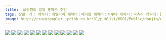 ```yaml
---
title:  플랑쨩의 일일 홍마관 주인
tags: 장르：개그 캐릭터：레밀리아 캐릭터：메이링 캐릭터：사쿠야 캐릭터：파츄리 캐릭터：플랑 水あさと 동방_동인지
image: http://crazytempler.ipdisk.co.kr:81/publist/HDD1/Public/doujin/ghap/5524/001.jpg
---
```

<img src="http://crazytempler.ipdisk.co.kr:81/publist/HDD1/Public/doujin/ghap/5524/001.jpg">
<img src="http://crazytempler.ipdisk.co.kr:81/publist/HDD1/Public/doujin/ghap/5524/002.jpg">
<img src="http://crazytempler.ipdisk.co.kr:81/publist/HDD1/Public/doujin/ghap/5524/003.jpg">
<img src="http://crazytempler.ipdisk.co.kr:81/publist/HDD1/Public/doujin/ghap/5524/004.jpg">
<img src="http://crazytempler.ipdisk.co.kr:81/publist/HDD1/Public/doujin/ghap/5524/005.jpg">
<img src="http://crazytempler.ipdisk.co.kr:81/publist/HDD1/Public/doujin/ghap/5524/006.jpg">
<img src="http://crazytempler.ipdisk.co.kr:81/publist/HDD1/Public/doujin/ghap/5524/007.jpg">
<img src="http://crazytempler.ipdisk.co.kr:81/publist/HDD1/Public/doujin/ghap/5524/008.jpg">
<img src="http://crazytempler.ipdisk.co.kr:81/publist/HDD1/Public/doujin/ghap/5524/009.jpg">
<img src="http://crazytempler.ipdisk.co.kr:81/publist/HDD1/Public/doujin/ghap/5524/010.jpg">
<img src="http://crazytempler.ipdisk.co.kr:81/publist/HDD1/Public/doujin/ghap/5524/011.jpg">
<img src="http://crazytempler.ipdisk.co.kr:81/publist/HDD1/Public/doujin/ghap/5524/012.jpg">
<img src="http://crazytempler.ipdisk.co.kr:81/publist/HDD1/Public/doujin/ghap/5524/013.jpg">
